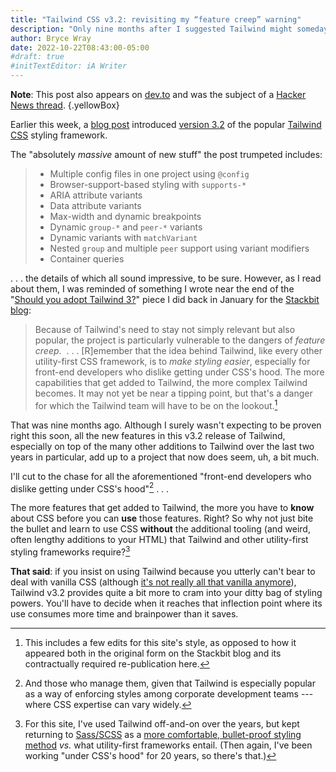 ```yaml
---
title: "Tailwind CSS v3.2: revisiting my “feature creep” warning"
description: "Only nine months after I suggested Tailwind might someday hit an unpleasant inflection point, that may now be happening."
author: Bryce Wray
date: 2022-10-22T08:43:00-05:00
#draft: true
#initTextEditor: iA Writer
---
```


**Note**: This post also appears on [dev.to](https://dev.to/brycewray/tailwind-css-v32-revisiting-my-feature-creep-warning-3ohm) and was the subject of a [Hacker News thread](https://news.ycombinator.com/item?id=33298806).
{.yellowBox}

Earlier this week, a [blog post](https://tailwindcss.com/blog/tailwindcss-v3-2) introduced [version 3.2](https://github.com/tailwindlabs/tailwindcss/releases/tag/v3.2.0) of the popular [Tailwind CSS](https://tailwindcss.com) styling framework.

The "absolutely *massive* amount of new stuff" the post trumpeted includes:

> - Multiple config files in one project using `@config`
> - Browser-support-based styling with `supports-*`
> - ARIA attribute variants
> - Data attribute variants
> - Max-width and dynamic breakpoints
> - Dynamic `group-*` and `peer-*` variants
> - Dynamic variants with `matchVariant`
> - Nested `group` and multiple `peer` support using variant modifiers
> - Container queries

. . . the details of which all sound impressive, to be sure. However, as I read about them, I was reminded of something I wrote near the end of the "[Should you adopt Tailwind 3?](/posts/2022/01/should-you-adopt-tailwind-3)" piece I did back in January for the [Stackbit blog](https://www.stackbit.com/blog/):

> Because of Tailwind's need to stay not simply relevant but also popular, the project is particularly vulnerable to the dangers of *feature creep*.  . . . [R]emember that the idea behind Tailwind, like every other utility-first CSS framework, is to *make styling easier*, especially for front-end developers who dislike getting under CSS's hood. The more capabilities that get added to Tailwind, the more complex Tailwind becomes. It may not yet be near a tipping point, but that's a danger for which the Tailwind team will have to be on the lookout.[^style]

[^style]: This includes a few edits for this site's style, as opposed to how it appeared both in the original form on the Stackbit blog and its contractually required re-publication here.

That was nine months ago. Although I surely wasn't expecting to be proven right this soon, all the new features in this v3.2 release of Tailwind, especially on top of the many other additions to Tailwind over the last two years in particular, add up to a project that now does seem, uh, a bit much.

I'll cut to the chase for all the aforementioned "front-end developers who dislike getting under CSS's hood"[^teams] . . .

[^teams]: And those who manage them, given that Tailwind is especially popular as a way of enforcing styles among corporate development teams --- where CSS expertise can vary widely.

The more features that get added to Tailwind, the more you have to **know** about CSS before you can **use** those features. Right? So why not just bite the bullet and learn to use CSS **without** the additional tooling (and weird, often lengthy additions to your HTML) that Tailwind and other utility-first styling frameworks require?[^Sass]

**That said**: if you insist on using Tailwind because you utterly can't bear to deal with vanilla CSS (although [it's not really all that vanilla anymore](https://web.dev/state-of-css-2022/)), Tailwind v3.2 provides quite a bit more to cram into your ditty bag of styling powers. You'll have to decide when it reaches that inflection point where its use consumes more time and brainpower than it saves.

[^Sass]: For this site, I've used Tailwind off-and-on over the years, but kept returning to [Sass/SCSS](https://sass-lang.com) as a [more comfortable, bullet-proof styling method](/posts/2021/04/speaking-up-for-sass/) *vs.* what utility-first frameworks entail. (Then again, I've been working "under CSS's hood" for 20 years, so there's that.)
